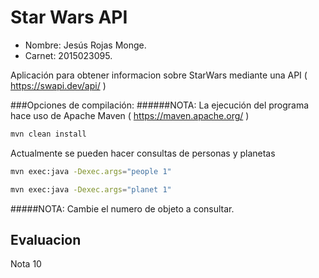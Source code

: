 Star Wars API
=======================

* Nombre: Jesús Rojas Monge.
* Carnet: 2015023095.



Aplicación para obtener informacion sobre StarWars mediante una API ( https://swapi.dev/api/ )


###Opciones de compilación:
######NOTA: La ejecución del programa hace uso de Apache Maven ( https://maven.apache.org/ )


```bash
mvn clean install
```

 Actualmente se pueden hacer consultas de personas y planetas

```bash
mvn exec:java -Dexec.args="people 1"

mvn exec:java -Dexec.args="planet 1"
```


#####NOTA: Cambie el numero de objeto a consultar.


## Evaluacion

Nota 10
